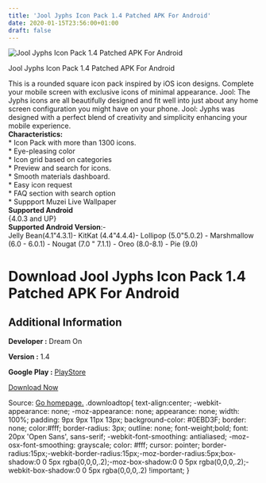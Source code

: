 ```yaml
---
title: 'Jool Jyphs Icon Pack 1.4 Patched APK For Android'
date: 2020-01-15T23:56:00+01:00
draft: false
---
```


![Jool Jyphs Icon Pack 1.4 Patched APK For Android](https://i0.wp.com/apkhome.net/wp-content/uploads/2020/01/Jool-Jyphs-Icon-Pack-1.4-Patched.png "Jool Jyphs Icon Pack 1.4 Patched APK For Android")

  

Jool Jyphs Icon Pack 1.4 Patched APK For Android

This is a rounded square icon pack inspired by iOS icon designs. Complete your mobile screen with exclusive icons of minimal appearance. Jool: The Jyphs icons are all beautifully designed and fit well into just about any home screen configuration you might have on your phone. Jool: Jyphs was designed with a perfect blend of creativity and simplicity enhancing your mobile experience.  
**Characteristics:**  
\* Icon Pack with more than 1300 icons.  
\* Eye-pleasing color  
\* Icon grid based on categories  
\* Preview and search for icons.  
\* Smooth materials dashboard.  
\* Easy icon request  
\* FAQ section with search option  
\* Suppport Muzei Live Wallpaper  
**Supported Android**  
{4.0.3 and UP}  
**Supported Android Version**:-  
Jelly Bean(4.1"4.3.1)- KitKat (4.4"4.4.4)- Lollipop (5.0"5.0.2) - Marshmallow (6.0 - 6.0.1) - Nougat (7.0 " 7.1.1) - Oreo (8.0-8.1) - Pie (9.0)

Download Jool Jyphs Icon Pack 1.4 Patched APK For Android
=========================================================

Additional Information
----------------------

**Developer :** Dream On

**Version :** 1.4

**Google Play :** [PlayStore](https://play.google.com/store/apps/details?id=com.dreamon.jool.jyphs)

  

[Download Now](https://store4app.co/post/jool-jyphs-icon-pack-1-4-patched-apk-for-android_1579111278)

  
Source: [Go homepage.](https://store4app.co/post/jool-jyphs-icon-pack-1-4-patched-apk-for-android_1579111278) .downloadtop{ text-align:center; -webkit-appearance: none; -moz-appearance: none; appearance: none; width: 100%; padding: 9px 9px 11px 13px; background-color: #0EBD3F; border: none; color:#fff; border-radius: 3px; outline: none; font-weight;bold; font: 20px 'Open Sans', sans-serif; -webkit-font-smoothing: antialiased; -moz-osx-font-smoothing: grayscale; color: #fff; cursor: pointer; border-radius:15px;-webkit-border-radius:15px;-moz-border-radius:5px;box-shadow:0 0 5px rgba(0,0,0,.2);-moz-box-shadow:0 0 5px rgba(0,0,0,.2);-webkit-box-shadow:0 0 5px rgba(0,0,0,.2) !important; }